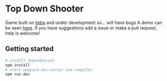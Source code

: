 # Top Down Shooter

Game built on [imba](https://github.com/imba/imba) and under development so... will have bugs
A demo can be seen [here](https://cassianosf.github.io/imba-top-down-shooter/dist/index.html).
If you have suggestions add a issue or make a pull request, help is welcome!

## Getting started

```bash
# install dependencies
npm install
# start webpack-dev-server and compiler
npm run dev
```

